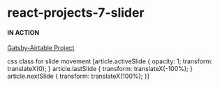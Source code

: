 # react-projects-7-slider

#### IN ACTION

[Gatsby-Airtable Project](https://gatsby-airtable-design-project.netlify.app/)

css class for slide movement [article.activeSlide {
  opacity: 1;
  transform: translateX(0);
}
article.lastSlide {
  transform: translateX(-100%);
}
article.nextSlide {
  transform: translateX(100%);
}]
